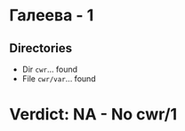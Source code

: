 # Галеева - 1
## Directories
- Dir `cwr`... found
- File `cwr/var`... found
# Verdict: **NA** - No cwr/1
